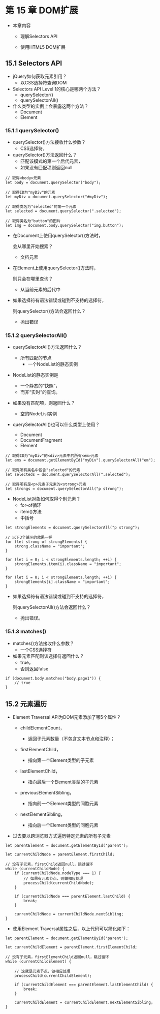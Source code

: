 # 第 **15** 章 **DOM**扩展 

- 本章内容

  - 理解Selectors API 

  - 使用HTML5 DOM扩展

## **15.1 Selectors API**

- jQuery如何获取元素引用？
  - 以CSS选择符查询DOM
- Selectors API Level 1的核心是哪两个方法？
  - querySelector()
  - querySelectorAll()
- 什么类型的实例上会暴露这两个方法？
  - Document
  - Element

### **15.1.1** **querySelector()**

- querySelector()方法接收什么参数？
  - CSS选择符，
- querySelector()方法返回什么？
  - 匹配该模式的第一个后代元素，
  - 如果没有匹配项则返回null

```
// 取得<body>元素 
let body = document.querySelector("body");

// 取得ID为"myDiv"的元素
let myDiv = document.querySelector("#myDiv");

// 取得类名为"selected"的第一个元素 
let selected = document.querySelector(".selected");

// 取得类名为"button"的图片
let img = document.body.querySelector("img.button");

```

- 在Document上使用querySelector()方法时，

  会从哪里开始搜索？

  - 文档元素

- 在Element上使用querySelector()方法时，

  则只会在哪里查询？

  - 从当前元素的后代中  

- 如果选择符有语法错误或碰到不支持的选择符，

  则querySelector()方法会返回什么？

  - 抛出错误

### **15.1.2** **querySelectorAll()** 

- querySelectorAll()方法返回什么？
  - 所有匹配的节点
    - 一个NodeList的静态实例

- NodeList的静态实例是
  - 一个静态的“快照”，
  - 而非“实时”的查询。
- 如果没有匹配项，则返回什么？
  - 空的NodeList实例

- querySelectorAll()也可以什么类型上使用？ 
  - Document
  - DocumentFragment
  - Element

```
// 取得ID为"myDiv"的<div>元素中的所有<em>元素 
let ems = document.getElementById("myDiv").querySelectorAll("em");

// 取得所有类名中包含"selected"的元素
let selecteds = document.querySelectorAll(".selected");

// 取得所有是<p>元素子元素的<strong>元素 
let strongs = document.querySelectorAll("p strong");

```

- NodeList对象如何取得个别元素？
  - for-of循环
  - item()方法
  - 中括号

```
let strongElements = document.querySelectorAll("p strong");

// 以下3个循环的效果一样
for (let strong of strongElements) {
	strong.className = "important";
}

for (let i = 0; i < strongElements.length; ++i) {
	strongElements.item(i).className = "important";
}

for (let i = 0; i < strongElements.length; ++i) {
	strongElements[i].className = "important";
}

```

- 如果选择符有语法错误或碰到不支持的选择符，

  则querySelectorAll()方法会返回什么？

  - 抛出错误。

### **15.1.3** **matches()**

- matches()方法接收什么参数？
  - 一个CSS选择符
- 如果元素匹配则该选择符返回什么？
  - true，
  - 否则返回false

```
if (document.body.matches("body.page1")) {
	// true
}
```

## **15.2** 元素遍历

- Element Traversal API为DOM元素添加了哪5个属性？

  - childElementCount，
    - 返回子元素数量（不包含文本节点和注释）； 

  - firstElementChild，
    - 指向第一个Element类型的子元素

  - lastElementChild，
    - 指向最后一个Element类型的子元素

  - previousElementSibling，
    - 指向前一个Element类型的同胞元素  

  - nextElementSibling，
    - 指向后一个Element类型的同胞元素 

- 过去要以跨浏览器方式遍历特定元素的所有子元素

```
let parentElement = document.getElementById('parent');

let currentChildNode = parentElement.firstChild;

// 没有子元素，firstChild返回null，跳过循环
while (currentChildNode) {
	if (currentChildNode.nodeType === 1) {
		// 如果有元素节点，则做相应处理 
		processChild(currentChildNode);
	}
	
	if (currentChildNode === parentElement.lastChild) {
		break;
	}
	
	currentChildNode = currentChildNode.nextSibling;
}
```

- 使用Element Traversal属性之后，以上代码可以简化如下：

```
let parentElement = document.getElementById('parent');

let currentChildElement = parentElement.firstElementChild;

// 没有子元素，firstElementChild返回null，跳过循环 
while (currentChildElement) {

	// 这就是元素节点，做相应处理 
	processChild(currentChildElement);
	
	if (currentChildElement === parentElement.lastElementChild) {
		break;
	}
	
	currentChildElement = currentChildElement.nextElementSibling;
}
```

